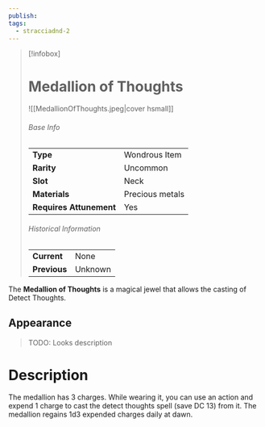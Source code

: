 ```yaml
---
publish: 
tags:
  - stracciadnd-2
---
```

> [!infobox]  
> # Medallion of Thoughts
> ![[MedallionOfThoughts.jpeg|cover hsmall]]
> ###### Base Info
> | | |
> |---|---|
> | **Type** | Wondrous Item |
> | **Rarity** | Uncommon |
> | **Slot** | Neck |
> | **Materials** | Precious metals |
> | **Requires Attunement** | Yes |
> ###### Historical Information
> | | |
> |---|---|
> | **Current** | None |
> | **Previous** | Unknown |

The **Medallion of Thoughts** is a magical jewel that allows the casting of Detect Thoughts.
## Appearance
>TODO: Looks description
# Description
The medallion has 3 charges. While wearing it, you can use an action and expend 1 charge to cast the detect thoughts spell (save DC 13) from it. The medallion regains 1d3 expended charges daily at dawn.